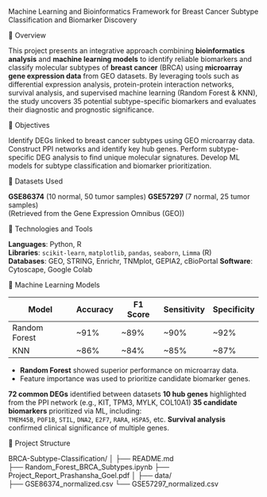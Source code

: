 Machine Learning and Bioinformatics Framework for Breast Cancer Subtype Classification and Biomarker Discovery

📌 Overview

This project presents an integrative approach combining **bioinformatics analysis** and **machine learning models** to identify reliable biomarkers and classify molecular subtypes of **breast cancer** (BRCA) using **microarray gene expression data** from GEO datasets.
By leveraging tools such as differential expression analysis, protein-protein interaction networks, survival analysis, and supervised machine learning (Random Forest & KNN), the study uncovers 35 potential subtype-specific biomarkers and evaluates their diagnostic and prognostic significance.

🔬 Objectives

Identify DEGs linked to breast cancer subtypes using GEO microarray data. Construct PPI networks and identify key hub genes.
Perform subtype-specific DEG analysis to find unique molecular signatures. Develop ML models for subtype classification and biomarker prioritization.

🧪 Datasets Used

**GSE86374** (10 normal, 50 tumor samples)
**GSE57297** (7 normal, 25 tumor samples)  
 (Retrieved from the Gene Expression Omnibus (GEO))

🧰 Technologies and Tools

 **Languages**: Python, R  
 **Libraries**: `scikit-learn`, `matplotlib`, `pandas`, `seaborn`, `Limma` (R)  
 **Databases**: GEO, STRING, Enrichr, TNMplot, GEPIA2, cBioPortal 
 **Software**: Cytoscape, Google Colab

🧠 Machine Learning Models

| Model         | Accuracy | F1 Score | Sensitivity | Specificity |
|---------------|----------|----------|-------------|-------------|
| Random Forest | ~91%     | ~89%     | ~90%        | ~92%        |
| KNN           | ~86%     | ~84%     | ~85%        | ~87%        |

- **Random Forest** showed superior performance on microarray data.
- Feature importance was used to prioritize candidate biomarker genes.

 **72 common DEGs** identified between datasets
 **10 hub genes** highlighted from the PPI network (e.g., KIT, TPM3, MYLK, COL10A1)
 **35 candidate biomarkers** prioritized via ML, including:  
  `TMEM45B`, `POF1B`, `STIL`, `DNA2`, `E2F7`, `RARA`, `HSPA5`, etc.
 **Survival analysis** confirmed clinical significance of multiple genes.

 📂 Project Structure

 BRCA-Subtype-Classification/
│
├── README.md                          
├── Random_Forest_BRCA_Subtypes.ipynb 
├── Project_Report_Prashansha_Goel.pdf
│
├── data/                              
    ├── GSE86374_normalized.csv
    └── GSE57297_normalized.csv
